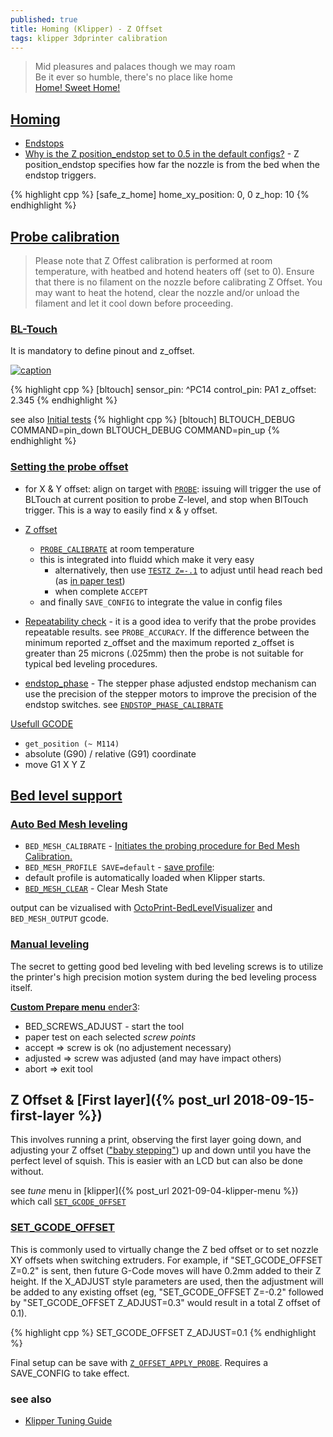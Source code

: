 ```yaml
---
published: true
title: Homing (Klipper) - Z Offset
tags: klipper 3dprinter calibration
---
```

> Mid pleasures and palaces though we may roam   
> Be it ever so humble, there's no place like home  
> [Home! Sweet Home!](https://en.wikipedia.org/wiki/Home!_Sweet_Home!)

## [Homing](https://www.klipper3d.org/Config_Reference.html#customized-homing) 
- [Endstops](https://marlinfw.org/docs/hardware/endstops.html)
- [Why is the Z position_endstop set to 0.5 in the default configs?](https://www.klipper3d.org/FAQ.html#why-is-the-z-position_endstop-set-to-05-in-the-default-configs) - Z position_endstop specifies how far the nozzle is from the bed when the endstop triggers. 

{% highlight cpp %}
[safe_z_home]
home_xy_position: 0, 0
z_hop: 10
{% endhighlight %}

## [Probe calibration](https://github.com/KevinOConnor/klipper/blob/master/docs/Probe_Calibrate.md)

> Please note that Z Offest calibration is performed at room temperature, with heatbed and hotend
heaters off (set to 0). Ensure that there is no filament on the nozzle before calibrating Z Offset. You
may want to heat the hotend, clear the nozzle and/or unload the filament and let it cool down
before proceeding.


### [BL-Touch](https://github.com/KevinOConnor/klipper/blob/master/docs/BLTouch.md)
It is mandatory to define pinout and z_offset. 

[![caption](https://img.youtube.com/vi/fN_ndWvXGBQ/0.jpg)](https://www.youtube.com/watch?v=fN_ndWvXGBQ)

{% highlight cpp %}
[bltouch]
sensor_pin: ^PC14
control_pin: PA1
z_offset: 2.345
{% endhighlight %}

see also [Initial tests](https://www.klipper3d.org/BLTouch.html#initial-tests)
{% highlight cpp %}
[bltouch]
BLTOUCH_DEBUG COMMAND=pin_down
BLTOUCH_DEBUG COMMAND=pin_up
{% endhighlight %}

### [Setting the probe offset](https://www.youtube.com/watch?v=fN_ndWvXGBQ)
- for X & Y offset: align on target with [`PROBE`](https://www.klipper3d.org/Probe_Calibrate.html#calibrating-probe-x-and-y-offsets): issuing  will trigger the use of BLTouch at current position to probe Z-level, and stop when BlTouch trigger. This is a way to easily find x & y offset.


- [Z offset](https://www.klipper3d.org/BLTouch.html#calibrating-the-bl-touch-offsets) 
	- [`PROBE_CALIBRATE`](https://www.klipper3d.org/Probe_Calibrate.html?h=probe_calib#calibrating-probe-z-offset) at room temperature
	- this is integrated into fluidd which make it very easy
		- alternatively, then use [`TESTZ Z=-.1`](https://www.klipper3d.org/Bed_Level.html#the-paper-test) to adjust until head reach bed (as [in paper test](https://www.klipper3d.org/Bed_Level.html#the-paper-test))
		- when complete `ACCEPT`
	- and finally  `SAVE_CONFIG` to integrate the value in config files

- [Repeatability check](https://www.klipper3d.org/Probe_Calibrate.html#repeatability-check)  -  it is a good idea to verify that the probe provides repeatable results. see `PROBE_ACCURACY`. If the difference between the minimum reported z_offset and the maximum reported z_offset is greater than 25 microns (.025mm) then the probe is not suitable for typical bed leveling procedures.

- [endstop_phase](https://www.klipper3d.org/Endstop_Phase.html#calibrating-endstop-phases) - The stepper phase adjusted endstop mechanism can use the precision of the stepper motors to improve the precision of the endstop switches. see [`ENDSTOP_PHASE_CALIBRATE`](https://www.klipper3d.org/Config_Reference.html#endstop_phase)


[Usefull GCODE](https://github.com/KevinOConnor/klipper/blob/master/docs/G-Codes.md)
- `get_position (~ M114)`
- absolute (G90) / relative (G91) coordinate
- move G1 X<x> Y<y> Z<z>

## [Bed level support](https://www.klipper3d.org/Bed_Mesh.html)

### [Auto Bed Mesh leveling](https://www.klipper3d.org/Bed_Mesh.html)

- `BED_MESH_CALIBRATE` - [Initiates the probing procedure for Bed Mesh Calibration.](https://www.klipper3d.org/Bed_Mesh.html#calibration)
- `BED_MESH_PROFILE SAVE=default` - [save profile](https://www.klipper3d.org/Bed_Mesh.html#profiles):
- default profile is automatically loaded when Klipper starts. 
- [`BED_MESH_CLEAR`](https://www.klipper3d.org/Bed_Mesh.html#clear-mesh-state) - Clear Mesh State

output can be vizualised with [OctoPrint-BedLevelVisualizer](https://github.com/jneilliii/OctoPrint-BedLevelVisualizer/) and `BED_MESH_OUTPUT` gcode.

### [Manual leveling](https://www.klipper3d.org/Manual_Level.html)
  
The secret to getting good bed leveling with bed leveling screws is to utilize the printer's high precision motion system during the bed leveling process itself.

[**Custom Prepare menu** ender3](https://www.reddit.com/r/BIGTREETECH/comments/dtl8id/skr_mini_e3_12_klipper_configguide_including/):
  
- BED_SCREWS_ADJUST - start the tool
- paper test on each selected _screw points_
- accept => screw is ok (no adjustement necessary)
- adjusted => screw was adjusted (and may have impact others)
- abort => exit tool
  
  
## Z Offset & [First layer]({% post_url 2018-09-15-first-layer %})

This involves running a print, observing the first layer going down, and adjusting your Z offset (["baby stepping"](https://3dp.tumbleweedlabs.com/firmware/klipper-firmware/klipper-calibration-guide/how-to-perfect-your-first-layer-height-with-klipper#baby-stepping)) up and down until you have the perfect level of squish. This is easier with an LCD but can also be done without. 

see _tune_ menu in [klipper]({% post_url 2021-09-04-klipper-menu %}) which call [`SET_GCODE_OFFSET`](https://www.klipper3d.org/G-Codes.html#extended-g-code-commands)

### [SET_GCODE_OFFSET](https://www.klipper3d.org/G-Codes.html#set_gcode_offset)
  
This is commonly used to virtually change the Z bed offset or to set nozzle XY offsets when switching extruders. For example, if "SET_GCODE_OFFSET Z=0.2" is sent, then future G-Code moves will have 0.2mm added to their Z height. If the X_ADJUST style parameters are used, then the adjustment will be added to any existing offset (eg, "SET_GCODE_OFFSET Z=-0.2" followed by "SET_GCODE_OFFSET Z_ADJUST=0.3" would result in a total Z offset of 0.1).
  
{% highlight cpp %}
SET_GCODE_OFFSET Z_ADJUST=0.1
{% endhighlight %}
  
Final setup can be save with [`Z_OFFSET_APPLY_PROBE`](https://www.klipper3d.org/G-Codes.html#z_offset_apply_probe). Requires a SAVE_CONFIG to take effect.  
 
### see also
- [Klipper Tuning Guide](https://advanced3dprinting.com/wp-content/uploads/2021/11/Advanced-3D-Printing-Klipper-Kit-Tuning-Guide-v1.0.pdf)
